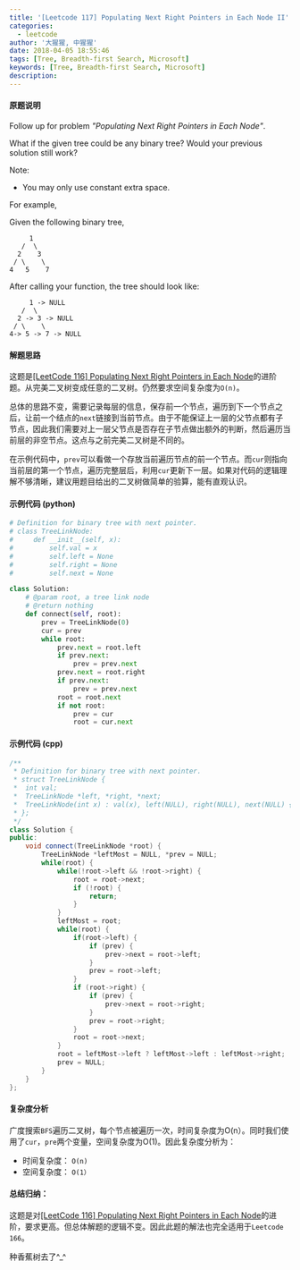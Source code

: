 ```yaml
---
title: '[Leetcode 117] Populating Next Right Pointers in Each Node II'
categories:
  - leetcode
author: '大猩猩, 中猩猩'
date: 2018-04-05 18:55:46
tags: [Tree, Breadth-first Search, Microsoft]
keywords: [Tree, Breadth-first Search, Microsoft]
description:
---
```


#### 原题说明
Follow up for problem *"Populating Next Right Pointers in Each Node"*.

What if the given tree could be any binary tree? Would your previous solution still work?

Note:

- You may only use constant extra space.

For example,

Given the following binary tree,

         1
       /  \
      2    3
     / \    \
    4   5    7
After calling your function, the tree should look like:

         1 -> NULL
       /  \
      2 -> 3 -> NULL
     / \    \
    4-> 5 -> 7 -> NULL

#### 解题思路
这题是[[LeetCode 116] Populating Next Right Pointers in Each Node](/Leetcode-116-Populating-Next-Right-Pointers-in-Each-Node)的进阶题。从完美二叉树变成任意的二叉树。仍然要求空间复杂度为`O(n)`。

总体的思路不变，需要记录每层的信息，保存前一个节点，遍历到下一个节点之后，让前一个结点的`next`链接到当前节点。由于不能保证上一层的父节点都有子节点，因此我们需要对上一层父节点是否存在子节点做出额外的判断，然后遍历当前层的非空节点。这点与之前完美二叉树是不同的。

在示例代码中，`prev`可以看做一个存放当前遍历节点的前一个节点。而`cur`则指向当前层的第一个节点，遍历完整层后，利用`cur`更新下一层。如果对代码的逻辑理解不够清晰，建议用题目给出的二叉树做简单的验算，能有直观认识。

#### 示例代码 (python)
```python
# Definition for binary tree with next pointer.
# class TreeLinkNode:
#     def __init__(self, x):
#         self.val = x
#         self.left = None
#         self.right = None
#         self.next = None

class Solution:
    # @param root, a tree link node
    # @return nothing
    def connect(self, root):
        prev = TreeLinkNode(0)
        cur = prev
        while root:
            prev.next = root.left
            if prev.next:
                prev = prev.next
            prev.next = root.right
            if prev.next:
                prev = prev.next
            root = root.next
            if not root:
                prev = cur
                root = cur.next

```

#### 示例代码 (cpp)
```cpp
/**
 * Definition for binary tree with next pointer.
 * struct TreeLinkNode {
 *  int val;
 *  TreeLinkNode *left, *right, *next;
 *  TreeLinkNode(int x) : val(x), left(NULL), right(NULL), next(NULL) {}
 * };
 */
class Solution {
public:
    void connect(TreeLinkNode *root) {
        TreeLinkNode *leftMost = NULL, *prev = NULL;
        while(root) {
            while(!root->left && !root->right) {
                root = root->next;
                if (!root) {
                    return;
                }
            }
            leftMost = root;
            while(root) {
                if(root->left) {
                    if (prev) {
                        prev->next = root->left;
                    }
                    prev = root->left;
                }
                if (root->right) {
                    if (prev) {
                        prev->next = root->right;
                    }
                    prev = root->right;
                }
                root = root->next;
            }
            root = leftMost->left ? leftMost->left : leftMost->right;
            prev = NULL;
        }
    }
};
```

#### 复杂度分析
广度搜索`BFS`遍历二叉树，每个节点被遍历一次，时间复杂度为O(n）。同时我们使用了`cur`，`pre`两个变量，空间复杂度为O(1)。因此复杂度分析为：

- 时间复杂度： `O(n)`
- 空间复杂度： `O(1）`

#### 总结归纳：
这题是对[[LeetCode 116] Populating Next Right Pointers in Each Node](/Leetcode-116-Populating-Next-Right-Pointers-in-Each-Node)的进阶，要求更高。但总体解题的逻辑不变。因此此题的解法也完全适用于`Leetcode 166`。

种香蕉树去了^_^
